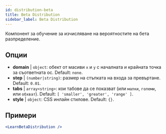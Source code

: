 ```yaml
---
id: distribution-beta
title: Beta Distribution
sidebar_label: Beta Distribution
---
```


Компонент за обучение за изчисляване на вероятностите на бета разпределение.

## Опции

* __domain__ | `object`: обект от масиви `x` и `y` с началната и крайната точка за съответната ос. Default: `none`.
* __step__ | `(number|string)`: размер на стъпката на входа за превъртане. Default: `0.01`.
* __tabs__ | `array<string>`: кои табове да се показват (или `малки`, `големи`, или `обхват`). Default: `[
  'smaller',
  'greater',
  'range'
]`.
* __style__ | `object`: CSS инлайн стилове. Default: `{}`.


## Примери

```jsx live
<LearnBetaDistribution />
```

